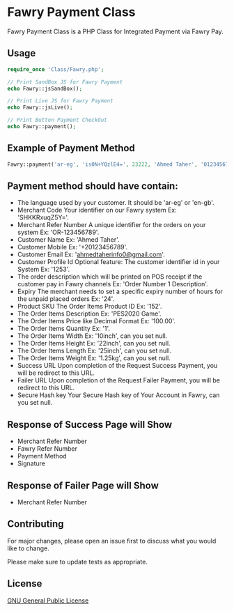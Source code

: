 # Fawry Payment Class

Fawry Payment Class is a PHP Class for Integrated Payment via Fawry Pay.

## Usage

```php
require_once 'Class/Fawry.php';

// Print SandBox JS for Fawry Payment
echo Fawry::jsSandBox();

// Print Live JS for Fawry Payment
echo Fawry::jsLive();

// Print Button Payment CheckOut
echo Fawry::payment();
```

## Example of Payment Method
```php
Fawry::payment('ar-eg', 'is0N+YQzlE4=', 23222, 'Ahmed Taher', '0123456789', 'ahmedtaherinfo0@gmail.com', 12, 'Order Description', 24, 1522, 'Order Number 12', 20.00, 1, '15inch', '25inch', '1.25kg', '1.25kg', 'success.php', 'fail.php', null);

```

## Payment method should have contain: 

- The language used by your customer. It should be 'ar-eg' or 'en-gb'.
- Merchant Code Your identifier on our Fawry system Ex: 'SHKKRxuqZ5Y='.
- Merchant Refer Number A unique identifier for the orders on your system Ex: 'OR-123456789'.
- Customer Name Ex: 'Ahmed Taher'.
- Customer Mobile Ex: '+20123456789'.
- Customer Email Ex: 'ahmedtaherinfo0@gmail.com'.
- Customer Profile Id Optional feature: The customer identifier id in your System Ex: '1253'.
- The order description which will be printed on POS receipt if the customer pay in Fawry channels Ex: 'Order Number 1 Description'.
- Expiry The merchant needs to set a specific expiry number of hours for the unpaid placed orders Ex: '24'.
- Product SKU The Order Items Product ID Ex: '152'.
- The Order Items Description Ex: 'PES2020 Game'.
- The Order Items Price like Decimal Format Ex: '100.00'.
- The Order Items Quantity Ex: '1'.
- The Order Items Width Ex: '10inch', can you set null.
- The Order Items Height Ex: '22inch', can you set null.
- The Order Items Length Ex: '25inch', can you set null.
- The Order Items Weight Ex: '1.25kg', can you set null.
- Success URL Upon completion of the Request Success Payment, you will be redirect to this URL.
- Failer URL Upon completion of the Request Failer Payment, you will be redirect to this URL.
- Secure Hash key Your Secure Hash key of Your Account in Fawry, can you set null.

## Response of Success Page will Show 
- Merchant Refer Number
- Fawry Refer Number
- Payment Method
- Signature

## Response of Failer Page will Show
- Merchant Refer Number


## Contributing
For major changes, please open an issue first to discuss what you would like to change.

Please make sure to update tests as appropriate.

## License
[GNU General Public License](http://www.gnu.org/licenses/old-licenses/gpl-1.0.html)